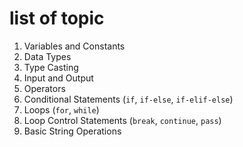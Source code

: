 # list of topic 

1. Variables and Constants
2. Data Types
3. Type Casting
4. Input and Output
5. Operators
6. Conditional Statements (`if`, `if-else`, `if-elif-else`)
7. Loops (`for`, `while`)
8. Loop Control Statements (`break`, `continue`, `pass`)
9. Basic String Operations